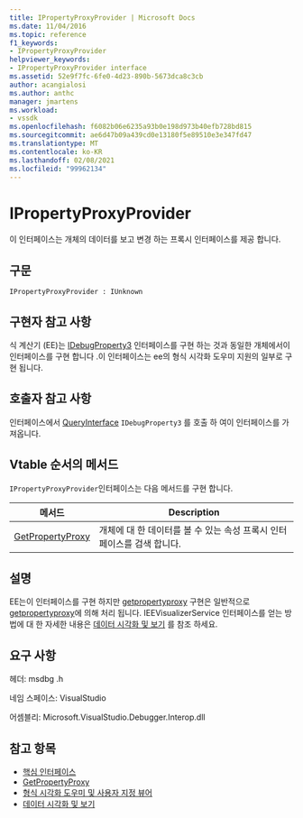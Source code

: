 ```yaml
---
title: IPropertyProxyProvider | Microsoft Docs
ms.date: 11/04/2016
ms.topic: reference
f1_keywords:
- IPropertyProxyProvider
helpviewer_keywords:
- IPropertyProxyProvider interface
ms.assetid: 52e9f7fc-6fe0-4d23-890b-5673dca8c3cb
author: acangialosi
ms.author: anthc
manager: jmartens
ms.workload:
- vssdk
ms.openlocfilehash: f6082b06e6235a93b0e198d973b40efb728bd815
ms.sourcegitcommit: ae6d47b09a439cd0e13180f5e89510e3e347fd47
ms.translationtype: MT
ms.contentlocale: ko-KR
ms.lasthandoff: 02/08/2021
ms.locfileid: "99962134"
---
```

# <a name="ipropertyproxyprovider"></a>IPropertyProxyProvider
이 인터페이스는 개체의 데이터를 보고 변경 하는 프록시 인터페이스를 제공 합니다.

## <a name="syntax"></a>구문

```
IPropertyProxyProvider : IUnknown
```

## <a name="notes-for-implementers"></a>구현자 참고 사항
 식 계산기 (EE)는 [IDebugProperty3](../../../extensibility/debugger/reference/idebugproperty3.md) 인터페이스를 구현 하는 것과 동일한 개체에서이 인터페이스를 구현 합니다 .이 인터페이스는 ee의 형식 시각화 도우미 지원의 일부로 구현 됩니다.

## <a name="notes-for-callers"></a>호출자 참고 사항
 인터페이스에서 [QueryInterface](/cpp/atl/queryinterface) `IDebugProperty3` 를 호출 하 여이 인터페이스를 가져옵니다.

## <a name="methods-in-vtable-order"></a>Vtable 순서의 메서드
 `IPropertyProxyProvider`인터페이스는 다음 메서드를 구현 합니다.

|메서드|Description|
|------------|-----------------|
|[GetPropertyProxy](../../../extensibility/debugger/reference/ipropertyproxyprovider-getpropertyproxy.md)|개체에 대 한 데이터를 볼 수 있는 속성 프록시 인터페이스를 검색 합니다.|

## <a name="remarks"></a>설명
 EE는이 인터페이스를 구현 하지만 [getpropertyproxy](../../../extensibility/debugger/reference/ipropertyproxyprovider-getpropertyproxy.md) 구현은 일반적으로 [getpropertyproxy](../../../extensibility/debugger/reference/ieevisualizerservice-getpropertyproxy.md)에 의해 처리 됩니다. IEEVisualizerService 인터페이스를 얻는 방법에 대 한 자세한 내용은 [데이터 시각화 및 보기](../../../extensibility/debugger/visualizing-and-viewing-data.md) 를 참조 하세요.

## <a name="requirements"></a>요구 사항
 헤더: msdbg .h

 네임 스페이스: VisualStudio

 어셈블리: Microsoft.VisualStudio.Debugger.Interop.dll

## <a name="see-also"></a>참고 항목
- [핵심 인터페이스](../../../extensibility/debugger/reference/core-interfaces.md)
- [GetPropertyProxy](../../../extensibility/debugger/reference/ieevisualizerservice-getpropertyproxy.md)
- [형식 시각화 도우미 및 사용자 지정 뷰어](../../../extensibility/debugger/type-visualizer-and-custom-viewer.md)
- [데이터 시각화 및 보기](../../../extensibility/debugger/visualizing-and-viewing-data.md)
